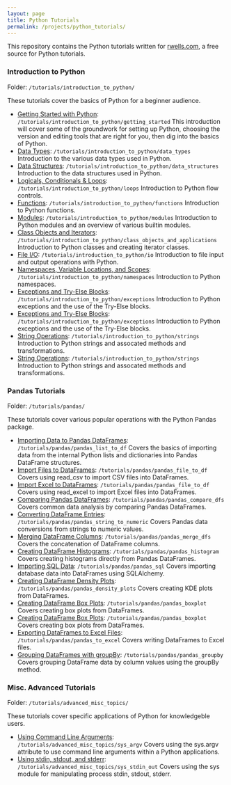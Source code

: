 ```yaml
---
layout: page
title: Python Tutorials
permalink: /projects/python_tutorials/
---
```


This repository contains the Python tutorials written for [rwells.com]( https://wellsr.com/python/ ), a free source for Python tutorials. 

### Introduction to Python 
Folder: `/tutorials/introduction_to_python/`

These tutorials cover the basics of Python for a beginner audience.

* [Getting Started with Python]( https://wellsr.com/python/basics/getting-started-with-python-introduction/ ): `/tutorials/introduction_to_python/getting_started` 
This introduction will cover some of the groundwork for setting up Python, choosing the version and editing tools that are right for you, then dig into the basics of Python.
* [Data Types]( https://wellsr.com/python/basics/python-data-types/ ): `/tutorials/introduction_to_python/data_types` 
Introduction to the various data types used in Python.
* [Data Structures]( https://wellsr.com/python/basics/python-data-structures/ ): `/tutorials/introduction_to_python/data_structures` 
Introduction to the data structures used in Python.
* [Logicals, Conditionals & Loops]( https://wellsr.com/python/basics/python-conditionals-loops-and-logical-operators/ ): `/tutorials/introduction_to_python/loops` 
Introduction to Python flow controls.
* [Functions]( https://wellsr.com/python/basics/using-python-functions-defining-new-functions/ ): `/tutorials/introduction_to_python/functions` 
Introduction to Python functions.
* [Modules]( https://wellsr.com/python/basics/python-modules-for-saving-and-distributing-code/ ): `/tutorials/introduction_to_python/modules` 
Introduction to Python modules and an overview of various builtin modules.
* [Class Objects and Iterators]( https://wellsr.com/python/basics/python-class-objects-and-class-applications/ ): `/tutorials/introduction_to_python/class_objects_and_applications` 
Introduction to Python classes and creating iterator classes.
* [File I/O]( https://wellsr.com/python/basics/python-io-input-output-examples/ ): `/tutorials/introduction_to_python/io` 
Introduction to file input and output operations with Python.
* [Namespaces, Variable Locations, and Scopes]( https://wellsr.com/python/basics/python-namespaces-variable-locations-and-scopes/ ): `/tutorials/introduction_to_python/namespaces` 
Introduction to Python namespaces.
* [Exceptions and Try-Else Blocks]( https://wellsr.com/python/python-exceptions-handling-with-try-except-else-finally-statements/ ): `/tutorials/introduction_to_python/exceptions` 
Introduction to Python exceptions and the use of the Try-Else blocks.
* [Exceptions and Try-Else Blocks]( https://wellsr.com/python/python-exceptions-handling-with-try-except-else-finally-statements/ ): `/tutorials/introduction_to_python/exceptions` 
Introduction to Python exceptions and the use of the Try-Else blocks.
* [String Operations]( https://wellsr.com/python/python-string-operations-and-string-formatting/ ): `/tutorials/introduction_to_python/strings` 
Introduction to Python strings and assocated methods and transformations.
* [String Operations]( https://wellsr.com/python/python-string-operations-and-string-formatting/ ): `/tutorials/introduction_to_python/strings` 
Introduction to Python strings and assocated methods and transformations.

### Pandas Tutorials
Folder: `/tutorials/pandas/`

These tutorials cover various popular operations with the Python Pandas package.

* [Importing Data to Pandas DataFrames]( https://wellsr.com/python/pandas-dataframe-from-dictionary-list-and-more/ ): `/tutorials/pandas/pandas_list_to_df` 
Covers the basics of importing data from the internal Python lists and dictionaries into Pandas DataFrame structures.
* [Import Files to DataFrames]( https://wellsr.com/python/pandas-read_csv-examples-for-importing-files/ ): `/tutorials/pandas/pandas_file_to_df` 
Covers using read_csv to import CSV files into DataFrames.
* [Import Excel to DataFrames]( https://wellsr.com/python/python-pandas-read_excel-to-import-excel-file-into-dataframe/ ): `/tutorials/pandas/pandas_file_to_df` 
Covers using read_excel to import Excel files into DataFrames.
* [Comparing Pandas DataFrames]( https://wellsr.com/python/pandas-compare-two-data-frames/ ): `/tutorials/pandas/pandas_compare_dfs` 
Covers common data analysis by comparing Pandas DataFrames.
* [Converting DataFrame Entries]( https://wellsr.com/python/python-convert-pandas-dataframe-string-to-float-int/ ): `/tutorials/pandas/pandas_string_to_numeric` 
Covers Pandas data conversions from strings to numeric values.
* [Merging DataFrame Columns]( https://wellsr.com/python/using-pandas-concat-to-merge-dataframes/ ): `/tutorials/pandas/pandas_merge_dfs` 
Covers the concatenation of DataFrame columns.
* [Creating DataFrame Histograms]( https://wellsr.com/python/python-create-histogram-from-pandas-dataframe/ ): `/tutorials/pandas/pandas_histogram` 
Covers creating histograms directly from Pandas DataFrames.
* [Importing SQL Data]( https://wellsr.com/python/import-sql-data-query-into-pandas-dataframe-with-sqlalchemy/ ): `/tutorials/pandas/pandas_sql` 
Covers importing database data into DataFrames using SQLAlchemy.
* [Creating DataFrame Density Plots]( https://wellsr.com/python/python-pandas-density-plot-from-a-dataframe/ ): `/tutorials/pandas/pandas_density_plots` 
Covers creating KDE plots from DataFrames.
* [Creating DataFrame Box Plots]( https://wellsr.com/python/python-create-pandas-boxplots-with-dataframes/ ): `/tutorials/pandas/pandas_boxplot` 
Covers creating box plots from DataFrames.
* [Creating DataFrame Box Plots]( https://wellsr.com/python/python-create-pandas-boxplots-with-dataframes/ ): `/tutorials/pandas/pandas_boxplot` 
Covers creating box plots from DataFrames.
* [Exporting DataFrames to Excel Files]( https://wellsr.com/python/python-export-dataframe-to-excel-with-pandas-excelwriter/ ): `/tutorials/pandas/pandas_to_excel` 
Covers writing DataFrames to Excel files.
* [Grouping DataFrames with groupBy]( https://wellsr.com/python/python-group-data-with-pandas-groupby/ ): `/tutorials/pandas/pandas_groupby` 
Covers grouping DataFrame data by column values using the groupBy method.

### Misc. Advanced Tutorials
Folder: `/tutorials/advanced_misc_topics/`

These tutorials cover specific applications of Python for knowledgeble users.

* [Using Command Line Arguments]( https://wellsr.com/python/using-command-line-arguments-with-python-sys-argv/ ): `/tutorials/advanced_misc_topics/sys_argv` 
Covers using the sys.argv attribute to use command line arguments within a Python applications.
* [Using stdin, stdout, and stderr]( https://wellsr.com/python/python-stdin-stdout-stderr-with-sys-module/ ): `/tutorials/advanced_misc_topics/sys_stdin_out` 
Covers using the sys module for manipulating process stdin, stdout, stderr.



